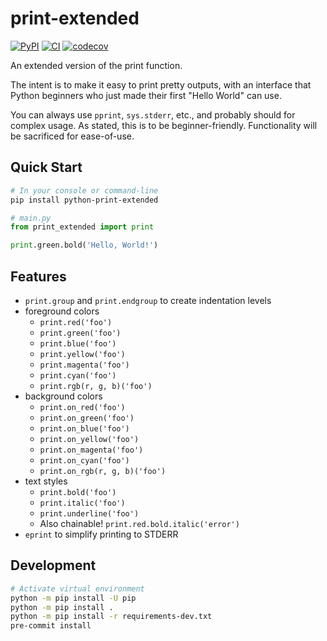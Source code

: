 # print-extended

[![PyPI](https://img.shields.io/pypi/v/python-print-extended)](https://pypi.org/project/python-print-extended/)
[![CI](https://github.com/spenserblack/python-print-extended/actions/workflows/ci.yml/badge.svg)](https://github.com/spenserblack/python-print-extended/actions/workflows/ci.yml)
[![codecov](https://codecov.io/gh/spenserblack/python-print-extended/branch/main/graph/badge.svg?token=tgIB3T966J)](https://codecov.io/gh/spenserblack/python-print-extended)

An extended version of the print function.

The intent is to make it easy to print pretty outputs, with an interface
that Python beginners who just made their first "Hello World" can use.

You can always use `pprint`, `sys.stderr`, etc., and probably should for
complex usage. As stated, this is to be beginner-friendly. Functionality
will be sacrificed for ease-of-use.

## Quick Start

```bash
# In your console or command-line
pip install python-print-extended
```

```python
# main.py
from print_extended import print

print.green.bold('Hello, World!')
```

## Features

- `print.group` and `print.endgroup` to create indentation levels
- foreground colors
  - `print.red('foo')`
  - `print.green('foo')`
  - `print.blue('foo')`
  - `print.yellow('foo')`
  - `print.magenta('foo')`
  - `print.cyan('foo')`
  - `print.rgb(r, g, b)('foo')`
- background colors
  - `print.on_red('foo')`
  - `print.on_green('foo')`
  - `print.on_blue('foo')`
  - `print.on_yellow('foo')`
  - `print.on_magenta('foo')`
  - `print.on_cyan('foo')`
  - `print.on_rgb(r, g, b)('foo')`
- text styles
  - `print.bold('foo')`
  - `print.italic('foo')`
  - `print.underline('foo')`
  - Also chainable! `print.red.bold.italic('error')`
- `eprint` to simplify printing to STDERR

## Development

```bash
# Activate virtual environment
python -m pip install -U pip
python -m pip install .
python -m pip install -r requirements-dev.txt
pre-commit install
```
